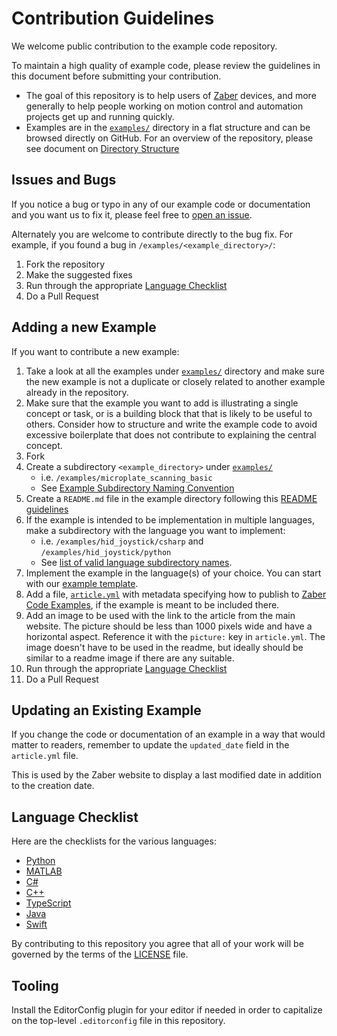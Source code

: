 # Contribution Guidelines

We welcome public contribution to the example code repository.

To maintain a high quality of example code, please review the guidelines in this document
before submitting your contribution.

- The goal of this repository is to help users of [Zaber](https://www.zaber.com) devices,
and more generally to help people working on motion control and automation projects
get up and running quickly.
- Examples are in the [`examples/`](../examples/) directory in a flat structure and can be browsed directly on GitHub.
For an overview of the repository, please see document on [Directory Structure](directory-structure.md)

## Issues and Bugs

If you notice a bug or typo in any of our example code or documentation and you want us to fix it,
please feel free to [open an issue](https://github.com/zabertech/zaber-examples/issues).

Alternately you are welcome to contribute directly to the bug fix.  For example, if you found a bug
in `/examples/<example_directory>/`:

1. Fork the repository
2. Make the suggested fixes
3. Run through the appropriate [Language Checklist](#language-checklist)
4. Do a Pull Request

## Adding a new Example

If you want to contribute a new example:

1. Take a look at all the examples under [`examples/`](../examples/) directory and make sure the new example
is not a duplicate or closely related to another example already in the repository.
2. Make sure that the example you want to add is illustrating a single concept or task,
or is a building block that that is likely to be useful to others.  Consider how to structure
and write the example code to avoid excessive boilerplate that does not contribute to explaining
the central concept.
3. Fork
4. Create a subdirectory `<example_directory>` under [`examples/`](../examples/)
    - i.e. `/examples/microplate_scanning_basic`
    - See [Example Subdirectory Naming Convention](example-subdirectory-naming.md)
5. Create a `README.md` file in the example directory following this [README guidelines](readme-guidelines.md)
6. If the example is intended to be implementation in multiple languages,
make a subdirectory with the language you want to implement:
    - i.e. `/examples/hid_joystick/csharp` and `/examples/hid_joystick/python`
    - See [list of valid language subdirectory names](directory-structure.md#language-subdirectories).
7. Implement the example in the language(s) of your choice.
You can start with our [example template](../examples/_template/).
8. Add a file, [`article.yml`](article_yml.md) with metadata specifying how to publish to
[Zaber Code Examples](https://software.zaber.com/examples), if the example is meant to be included there.
9. Add an image to be used with the link to the article from the main website. The picture should be less than 1000
pixels wide and have a horizontal aspect. Reference it with the `picture:` key in `article.yml`. The image
doesn't have to be used in the readme, but ideally should be similar to a readme image if there are any suitable.
10. Run through the appropriate [Language Checklist](#language-checklist)
11. Do a Pull Request

## Updating an Existing Example

If you change the code or documentation of an example in a way that would matter to readers, remember
to update the `updated_date` field in the `article.yml` file.

This is used by the Zaber website to display a last modified date in addition to the creation date.

## Language Checklist

Here are the checklists for the various languages:

- [Python](python.md)
- [MATLAB](matlab.md)
- [C#](csharp.md)
- [C++](cpp.md)
- [TypeScript](typescript.md)
- [Java](java.md)
- [Swift](swift.md)

By contributing to this repository you agree that all of your work will be governed by the terms of the [LICENSE](../LICENSE) file.

## Tooling

Install the EditorConfig plugin for your editor if needed in order to capitalize on the top-level `.editorconfig`
file in this repository.
